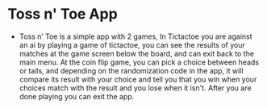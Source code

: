 # Toss n' Toe App

- Toss n’ Toe is a simple app with 2 games, In Tictactoe you are against an ai by playing
a game of tictactoe, you can see the results of your matches at the game screen
below the board, and can exit back to the main menu. At the coin flip game, you
can pick a choice between heads or tails, and depending on the randomization code
in the app, it will compare its result with your choice and tell you that you win when
your choices match with the result and you lose when it isn't. After you are done
playing you can exit the app.
